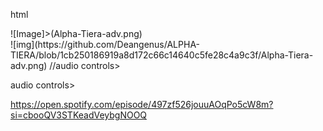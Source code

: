 html
<!DOCTYPE html>
 <head>![Image]>(Alpha-Tiera-adv.png)
  <body>
   <div>
    ![img](https://github.com/Deangenus/ALPHA-TIERA/blob/1cb250186919a8d172c66c14640c5fe28c4a9c3f/Alpha-Tiera-adv.png)
   //audio controls>

 audio controls>
  <source src="horse.ogg" type="audio/ogg">
  <source src="horse.mp3" type="audio/mpeg">

</audio>https://open.spotify.com/episode/497zf526jouuAOqPo5cW8m?si=cbooQV3STKeadVeybgNOOQ















  

```


